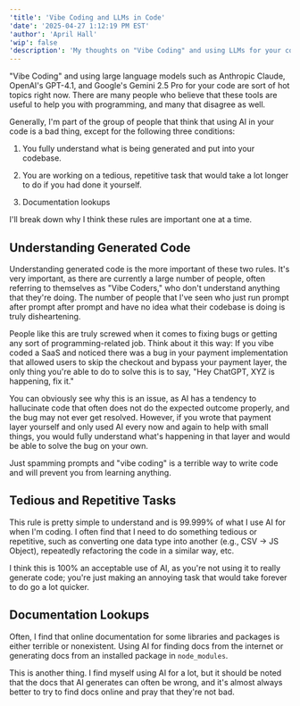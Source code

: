 ```yaml
---
'title': 'Vibe Coding and LLMs in Code'
'date': '2025-04-27 1:12:19 PM EST'
'author': 'April Hall'
'wip': false
'description': 'My thoughts on "Vibe Coding" and using LLMs for your code in 2025'
---
```


"Vibe Coding" and using large language models such as Anthropic Claude, OpenAI's GPT-4.1, and Google's Gemini 2.5 Pro for your code are sort of hot topics right now. There are many people who believe that these tools are useful to help you with programming, and many that disagree as well.

Generally, I'm part of the group of people that think that using AI in your code is a bad thing, except for the following three conditions:

1. You fully understand what is being generated and put into your codebase.

2. You are working on a tedious, repetitive task that would take a lot longer to do if you had done it yourself.

3. Documentation lookups

I'll break down why I think these rules are important one at a time.

## Understanding Generated Code

Understanding generated code is the more important of these two rules. It's very important, as there are currently a large number of people, often referring to themselves as "Vibe Coders," who don't understand anything that they're doing. The number of people that I've seen who just run prompt after prompt after prompt and have no idea what their codebase is doing is truly disheartening.

People like this are truly screwed when it comes to fixing bugs or getting any sort of programming-related job. Think about it this way: If you vibe coded a SaaS and noticed there was a bug in your payment implementation that allowed users to skip the checkout and bypass your payment layer, the only thing you're able to do to solve this is to say, "Hey ChatGPT, XYZ is happening, fix it."

You can obviously see why this is an issue, as AI has a tendency to hallucinate code that often does not do the expected outcome properly, and the bug may not ever get resolved. However, if you wrote that payment layer yourself and only used AI every now and again to help with small things, you would fully understand what's happening in that layer and would be able to solve the bug on your own.

Just spamming prompts and "vibe coding" is a terrible way to write code and will prevent you from learning anything.

## Tedious and Repetitive Tasks

This rule is pretty simple to understand and is 99.999% of what I use AI for when I'm coding. I often find that I need to do something tedious or repetitive, such as converting one data type into another (e.g., CSV -> JS Object), repeatedly refactoring the code in a similar way, etc.

I think this is 100% an acceptable use of AI, as you're not using it to really generate code; you're just making an annoying task that would take forever to do go a lot quicker.

## Documentation Lookups

Often, I find that online documentation for some libraries and packages is either terrible or nonexistent. Using AI for finding docs from the internet or generating docs from an installed package in `node_modules`.

This is another thing. I find myself using AI for a lot, but it should be noted that the docs that AI generates can often be wrong, and it's almost always better to try to find docs online and pray that they're not bad.
